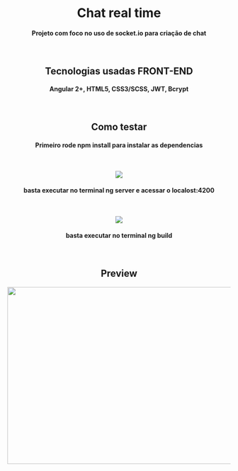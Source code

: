 <h1 align="center"> Chat real time </h1>
<h4 align="center"> Projeto com foco no uso de socket.io para criação de chat </h4><br />

<h2 align="center"> Tecnologias usadas <span>FRONT-END</span> </h2>
<h4 align="center"> Angular 2+, HTML5, CSS3/SCSS, JWT, Bcrypt </h4><br />

<h2 align="center"> Como testar </h2>
<h4 align="center">Primeiro rode npm install para instalar as dependencias</h4><br />
<p align="center">
<img src="https://img.shields.io/static/v1?label=angular&message=SERVE&color=red&style=for-the-badge&logo=ANGULAR"/>
</p>
<h4 align="center"> basta executar no terminal ng server e acessar o localost:4200 </h4><br />

<p align="center">
<img src="https://img.shields.io/static/v1?label=angular&message=BUILD&color=red&style=for-the-badge&logo=ANGULAR"/>
</p>
<h4 align="center"> basta executar no terminal ng build </h4><br />

<h2 align="center"><span>Preview</span> </h2>
<p align="center"> 
<img width="600" height="400" src="https://media.giphy.com/media/m9ulSClZaVfXIJ5AiE/giphy.gif"/>
</p><br />
